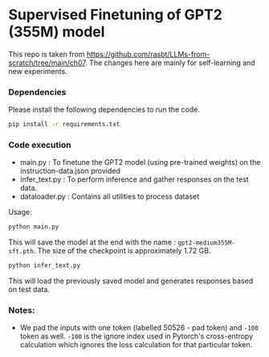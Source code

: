 # Supervised Finetuning of GPT2 (355M) model

This repo is taken from https://github.com/rasbt/LLMs-from-scratch/tree/main/ch07. The changes here are mainly for self-learning and new experiments.

### Dependencies

Please install the following dependencies to run the code.
```bash
pip install -r requirements.txt
```

### Code execution

- main.py : To finetune the GPT2 model (using pre-trained weights) on the instruction-data.json provided
- infer_text.py : To perform inference and gather responses on the test data.
- dataloader.py : Contains all utilities to process dataset

Usage:

```bash
python main.py
```
This will save the model at the end with the name : `gpt2-medium355M-sft.pth`. The size of the checkpoint is approximately 1.72 GB.

```bash
python infer_text.py
```
This will load the previously saved model and generates responses based on test data. 

### Notes:

* We pad the inputs with one <eos> token (labelled 50526 - pad token) and `-100` token as well. `-100` is the ignore index used in Pytorch's cross-entropy calculation which ignores the loss calculation for that particular token.

